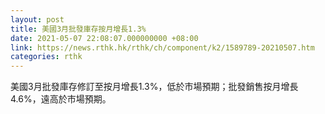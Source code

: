 ```yaml
---
layout: post
title: 美國3月批發庫存按月增長1.3%
date: 2021-05-07 22:08:07.000000000 +08:00
link: https://news.rthk.hk/rthk/ch/component/k2/1589789-20210507.htm
categories: rthk
---
```


美國3月批發庫存修訂至按月增長1.3%，低於市場預期；批發銷售按月增長4.6%，遠高於市場預期。
